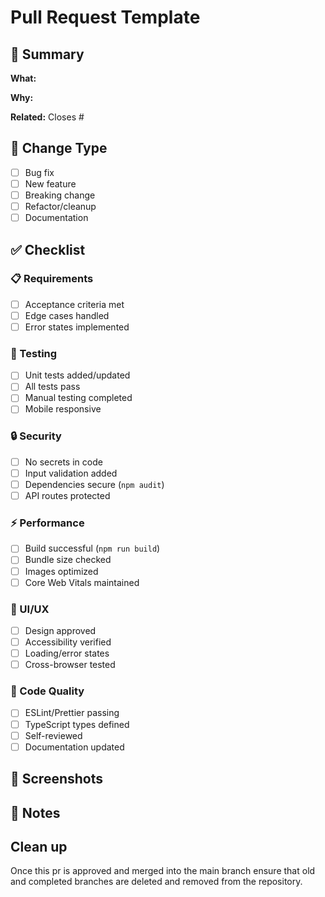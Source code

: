 # Pull Request Template

## 📝 Summary

**What:** <!-- Brief description of changes -->

**Why:** <!-- Business/technical justification -->

**Related:** Closes #<!-- issue number -->

## 🔄 Change Type

- [ ] Bug fix
- [ ] New feature
- [ ] Breaking change
- [ ] Refactor/cleanup
- [ ] Documentation

## ✅ Checklist

### 📋 Requirements

- [ ] Acceptance criteria met
- [ ] Edge cases handled
- [ ] Error states implemented

### 🧪 Testing

- [ ] Unit tests added/updated
- [ ] All tests pass
- [ ] Manual testing completed
- [ ] Mobile responsive

### 🔒 Security

- [ ] No secrets in code
- [ ] Input validation added
- [ ] Dependencies secure (`npm audit`)
- [ ] API routes protected

### ⚡ Performance

- [ ] Build successful (`npm run build`)
- [ ] Bundle size checked
- [ ] Images optimized
- [ ] Core Web Vitals maintained

### 🎨 UI/UX

- [ ] Design approved
- [ ] Accessibility verified
- [ ] Loading/error states
- [ ] Cross-browser tested

### 🚀 Code Quality

- [ ] ESLint/Prettier passing
- [ ] TypeScript types defined
- [ ] Self-reviewed
- [ ] Documentation updated

## 📸 Screenshots

<!-- Add before/after screenshots for UI changes -->

## 📝 Notes

<!-- Additional context for reviewers -->

## Clean up

Once this pr is approved and merged into the main branch ensure that old and completed branches are deleted and removed from the repository.

